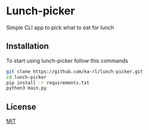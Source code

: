 # Lunch-picker
Simple CLI app to pick what to eat for lunch

## Installation
To start using lunch-picker follow this commands
```bash
git clone https://github.com/ka-rl/lunch-picker.git
cd lunch-picker
pip install -r requirements.txt
python3 main.py
```

## License
[MIT](LICENSE)
